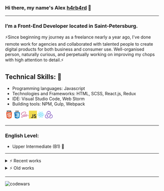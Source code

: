 ### Hi there, my name's Alex [h4rb4rd][github] 👋

---

### I’m a Front-End Developer located in Saint-Petersburg.

⚡Since beginning my journey as a freelance nearly a year ago, I've done remote work for agencies and collaborated with talented people to create digital products for both business and consumer use. Well-organised person, naturally curious, and perpetually working on improving my chops with high attention to detail.⚡

## Technical Skills: 🔧

- Programming languages: Javascript
- Technologies and Frameworks: HTML, SCSS, React.js, Redux
- IDE: Visual Studio Code, Web Storm
- Building tools: NPM, Gulp, Webpack

[<img align="left" alt="HTML5" width="26px" src="https://raw.githubusercontent.com/github/explore/80688e429a7d4ef2fca1e82350fe8e3517d3494d/topics/html/html.png" />][html5]
[<img align="left" alt="CSS3" width="26px" src="https://raw.githubusercontent.com/github/explore/80688e429a7d4ef2fca1e82350fe8e3517d3494d/topics/css/css.png" />][css3]
[<img align="left" alt="Sass" width="26px" src="https://raw.githubusercontent.com/github/explore/80688e429a7d4ef2fca1e82350fe8e3517d3494d/topics/sass/sass.png" />][sass]
[<img align="left" alt="JavaScript" width="26px" src="https://raw.githubusercontent.com/github/explore/80688e429a7d4ef2fca1e82350fe8e3517d3494d/topics/javascript/javascript.png" />][javascript]
[<img align="left" alt="React" width="26px" src="https://raw.githubusercontent.com/github/explore/80688e429a7d4ef2fca1e82350fe8e3517d3494d/topics/react/react.png" />][react]
[<img align="left" alt="Redux" width="26px" src="https://raw.githubusercontent.com/github/explore/80688e429a7d4ef2fca1e82350fe8e3517d3494d/topics/redux/redux.png" />][redux]

<br />
<br />

---

### English Level:

- Upper Intermediate (B1) 💪

---

<details>
  <summary>⚡ Recent works </summary>
  
<!--START_SECTION:activity-->
1. ✔️ Rs Lang [h4rb4rd/rs-lang](https://rs-lang2022.netlify.app/)
2. ✔️ Xbox catalog [h4rb4rd/xbox-catalog](https://xbox-catalog.vercel.app/)
<!--END_SECTION:activity-->

</details>

<details>
  <summary>⚡ Old works </summary>
  
<!--START_SECTION:activity-->
1. ✔️ Christmas [h4rb4rd/christmas](https://rolling-scopes-school.github.io/h4rb4rd-JSFE2021Q3/christmas-task)
2. ✔️ Art-Quiz [h4rb4rd/art-quiz](https://rolling-scopes-school.github.io/h4rb4rd-JSFE2021Q3/art-quiz/index.html)
3. ✔️ Museum [h4rb4rd/museum](https://rolling-scopes-school.github.io/h4rb4rd-JSFEPRESCHOOL/museum/)
4. ✔️ Momentum [h4rb4rd/momentum](https://rolling-scopes-school.github.io/h4rb4rd-JSFEPRESCHOOL/momentum/)
<!--END_SECTION:activity-->

</details>

---

![codewars](https://www.codewars.com/users/h4rb4rd/badges/large)

[html5]: https://www.w3.org/html/
[css3]: https://www.w3.org/Style/CSS/
[sass]: https://sass-lang.com/
[javascript]: https://www.javascript.com/
[react]: https://ru.reactjs.org/
[redux]: https://redux.js.org/
[angular]: https://angular.io/
[github]: https://github.com/h4rb4rd
